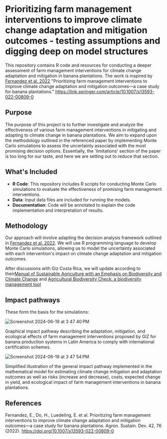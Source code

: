 # Prioritizing farm management interventions to improve climate change adaptation and mitigation outcomes - testing assumptions and digging deep on model structures

This repository contains R code and resources for conducting a deeper assessment of farm management interventions for climate change adaptation and mitigation in banana plantations. The work is inspired by [Fernandez et al. 2022](https://doi.org/10.1007/s13593-022-00809-0) "Prioritizing farm management interventions to improve climate change adaptation and mitigation outcomes—a case study for banana plantations." https://link.springer.com/article/10.1007/s13593-022-00809-0

## Purpose

The purpose of this project is to further investigate and analyze the effectiveness of various farm management interventions in mitigating and adapting to climate change in banana plantations. We aim to expand upon the methodology outlined in the referenced paper by implementing Monte Carlo simulations to assess the uncertainty associated with the most promising decision options. Essentially, the 'limitations' section of the paper is too long for our taste, and here we are setting out to reduce that section. 

## What's Included

- **R Code**: This repository includes R scripts for conducting Monte Carlo simulations to evaluate the effectiveness of promising farm management interventions.
- **Data**: Input data files are included for running the models.
- **Documentation**: Code will be annotated to explain the code implementation and interpretation of results.

## Methodology

Our approach will involve adapting the decision analysis framework outlined in [Fernandez et al. 2022](https://doi.org/10.1007/s13593-022-00809-0). We will use R programming language to develop Monte Carlo simulations, allowing us to model the uncertainty associated with each intervention's impact on climate change adaptation and mitigation outcomes.

After discussions with Giz Costa Rica, we will update according to their[Manual of Sustainable Agriculture with an Emphasis on Biodiversity and Climate Change](https://www.bpmesoamerica.org/wp-content/uploads/2024/02/Manual-de-agricultura-sostenible-con-e%CC%81nfasis-en-biodiversidad-y-cambio-clima%CC%81tico.pdf) and [Agricultural Biodiversity Check: a biodiversity management tool](https://www.youtube.com/watch?v=nX5xBhodRZ4&list=PLCLTLv2imDrtGrRLsxoXzrxQgA4971f1T&index=10)

## Impact pathways

These form the basis for the simulations:

![Screenshot 2024-06-19 at 3 47 40 PM](https://github.com/CWWhitney/prioritizing_interventions_with_bns/assets/19190662/669c1a80-35ab-430d-92da-6d27457a146d)

Graphical impact pathway describing the adaptation, mitigation, and ecological effects of farm management interventions proposed by GIZ for banana production systems in Latin America to comply with international certification schemes.

![Screenshot 2024-06-19 at 3 47 54 PM](https://github.com/CWWhitney/prioritizing_interventions_with_bns/assets/19190662/2f0bc079-58e1-4344-9133-2c5dd45fb5c0)

Simplified illustration of the general impact pathway implemented in the mathematical model for estimating climate change mitigation and adaptation outcomes as well as risks (increase and decrease), costs, expected change in yield, and ecological impact of farm management interventions in banana plantations.

## References

Fernandez, E., Do, H., Luedeling, E. et al. Prioritizing farm management interventions to improve climate change adaptation and mitigation outcomes—a case study for banana plantations. Agron. Sustain. Dev. 42, 76 (2022). https://doi.org/10.1007/s13593-022-00809-0
